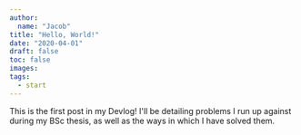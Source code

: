 ```yaml
---
author:
  name: "Jacob"
title: "Hello, World!"
date: "2020-04-01"
draft: false
toc: false
images:
tags:
  - start
---
```


This is the first post in my Devlog! I'll be detailing problems I run up against during my BSc thesis, as well as the ways in which I have solved them. 
